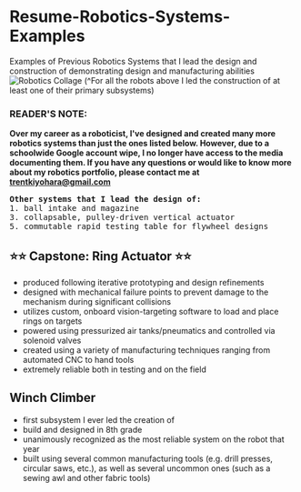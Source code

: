 # Resume-Robotics-Systems-Examples
Examples of Previous Robotics Systems that I lead the design and construction of demonstrating design and manufacturing abilities
![Robotics Collage](https://github.com/tkiyohar/Resume-Gallery-Assets/blob/main/Robotics_Collage.png)
(^For all the robots above I led the construction of at least one of their primary subsystems)

### READER'S NOTE: 
**Over my career as a roboticist, I've designed and created many more robotics systems than just the ones listed below. However, due to a schoolwide Google account wipe, I no longer have access to the media documenting them. If you have any questions or would like to know more about my robotics portfolio, please contact me at trentkiyohara@gmail.com**

<pre>
<b>Other systems that I lead the design of:</b>
1. ball intake and magazine                                   2. modular superstructure for subsystem and bumper mounting
3. collapsable, pulley-driven vertical actuator               4. grappling hook deployer and climber   
5. commutable rapid testing table for flywheel designs
</pre>

## ⭐⭐ Capstone: Ring Actuator ⭐⭐
- produced following iterative prototyping and design refinements
- designed with mechanical failure points to prevent damage to the mechanism during significant collisions
- utilizes custom, onboard vision-targeting software to load and place rings on targets
- powered using pressurized air tanks/pneumatics and controlled via solenoid valves
- created using a variety of manufacturing techniques ranging from automated CNC to hand tools
- extremely reliable both in testing and on the field
 
 
## Winch Climber
- first subsystem I ever led the creation of
- build and designed in 8th grade
- unanimously recognized as the most reliable system on the robot that year
- built using several common manufacturing tools (e.g. drill presses, circular saws, etc.), as well as several uncommon ones (such as a sewing awl and other fabric tools)
